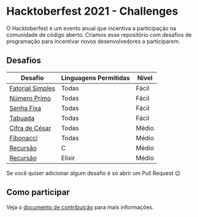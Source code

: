 # Hacktoberfest 2021 - Challenges

O Hacktoberfest é um evento anual que incentiva a participação na comunidade de código aberto. Criamos esse repositório com desafios de programação para incentivar novos desenvolvedores a participarem.

## Desafios

Desafio | Linguagens Permitidas | Nível
--------|-----------------------|------
[Fatorial Simples](/fatorial-simples/README.md) | Todas | Fácil
[Número Primo](/numero-primo/README.md) | Todas | Fácil
[Senha Fixa](/senha-fixa/README.md) | Todas | Fácil
[Tabuada](/tabuada/README.md) | Todas | Fácil
[Cifra de César](/cifra-de-cesar/README.md) | Todas | Médio
[Fibonacci](/fibonacci/README.md) | Todas | Médio
[Recursão](/string_c/README.md) | C | Médio
[Recursão](/recursao/README.md) | Elixir | Médio

Se você quiser adicionar algum desafio é só abrir um Pull Request 😉

## Como participar
Veja o [documento de contribuição](CONTRIBUTING.md) para mais informações.
